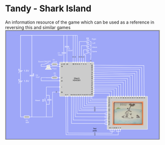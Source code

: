 # Tandy - Shark Island
An information resource of the game which can be used as a reference in reversing this and similar games
![alt text](https://github.com/iondrive2020/Tandy---Shark-Island/blob/master/Schematic.png)
